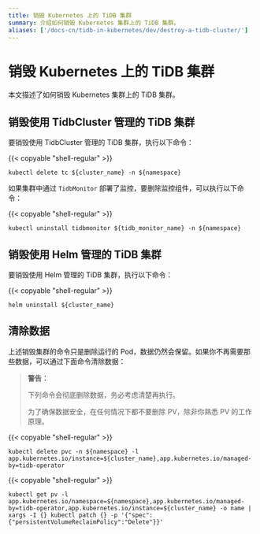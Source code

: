 ```yaml
---
title: 销毁 Kubernetes 上的 TiDB 集群
summary: 介绍如何销毁 Kubernetes 集群上的 TiDB 集群。
aliases: ['/docs-cn/tidb-in-kubernetes/dev/destroy-a-tidb-cluster/']
---
```


# 销毁 Kubernetes 上的 TiDB 集群

本文描述了如何销毁 Kubernetes 集群上的 TiDB 集群。

## 销毁使用 TidbCluster 管理的 TiDB 集群

要销毁使用 TidbCluster 管理的 TiDB 集群，执行以下命令：

{{< copyable "shell-regular" >}}

```shell
kubectl delete tc ${cluster_name} -n ${namespace}
```

如果集群中通过 `TidbMonitor` 部署了监控，要删除监控组件，可以执行以下命令：

{{< copyable "shell-regular" >}}

```shell
kubectl uninstall tidbmonitor ${tidb_monitor_name} -n ${namespace}
```

## 销毁使用 Helm 管理的 TiDB 集群

要销毁使用 Helm 管理的 TiDB 集群，执行以下命令：

{{< copyable "shell-regular" >}}

```shell
helm uninstall ${cluster_name}
```

## 清除数据

上述销毁集群的命令只是删除运行的 Pod，数据仍然会保留。如果你不再需要那些数据，可以通过下面命令清除数据：

> **警告：**
>
> 下列命令会彻底删除数据，务必考虑清楚再执行。
>
> 为了确保数据安全，在任何情况下都不要删除 PV，除非你熟悉 PV 的工作原理。

{{< copyable "shell-regular" >}}

```shell
kubectl delete pvc -n ${namespace} -l app.kubernetes.io/instance=${cluster_name},app.kubernetes.io/managed-by=tidb-operator
```

{{< copyable "shell-regular" >}}

```shell
kubectl get pv -l app.kubernetes.io/namespace=${namespace},app.kubernetes.io/managed-by=tidb-operator,app.kubernetes.io/instance=${cluster_name} -o name | xargs -I {} kubectl patch {} -p '{"spec":{"persistentVolumeReclaimPolicy":"Delete"}}'
```
